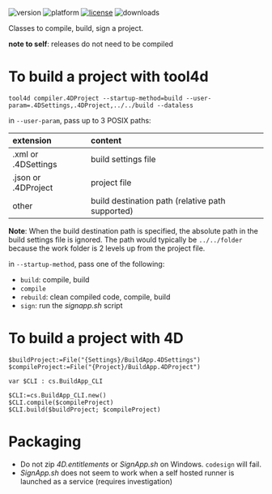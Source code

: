 ![version](https://img.shields.io/badge/version-20%2B-E23089)
![platform](https://img.shields.io/static/v1?label=platform&message=mac-intel%20|%20mac-arm%20|%20win-64&color=blue)
[![license](https://img.shields.io/github/license/miyako/4d-class-compiler)](LICENSE)
![downloads](https://img.shields.io/github/downloads/miyako/4d-class-compiler/total)

Classes to compile, build, sign a project.

**note to self**: releases do not need to be compiled

# To build a project with tool4d

```
tool4d compiler.4DProject --startup-method=build --user-param=.4DSettings,.4DProject,../../build --dataless
```

in `--user-param`, pass up to 3 POSIX paths:

|extension|content|
|:-|:-|
|.xml or .4DSettings|build settings file|
|.json or .4DProject|project file|
|other|build destination path (relative path supported)|

**Note**: When the build destination path is specified, the absolute path in the build settings file is ignored. The path would typically be `../../folder` because the work folder is 2 levels up from the project file.

in `--startup-method`, pass one of the following:

* `build`: compile, build
* `compile` 
* `rebuild`: clean compiled code, compile, build
* `sign`: run the *signapp.sh* script

# To build a project with 4D

```4d
$buildProject:=File("{Settings}/BuildApp.4DSettings")
$compileProject:=File("{Project}/BuildApp.4DProject")

var $CLI : cs.BuildApp_CLI

$CLI:=cs.BuildApp_CLI.new()
$CLI.compile($compileProject)
$CLI.build($buildProject; $compileProject)
```

# Packaging

* Do not zip *4D.entitlements* or *SignApp.sh* on Windows. `codesign` will fail.
* *SignApp.sh* does not seem to work when a self hosted runner is launched as a service (requires investigation)
